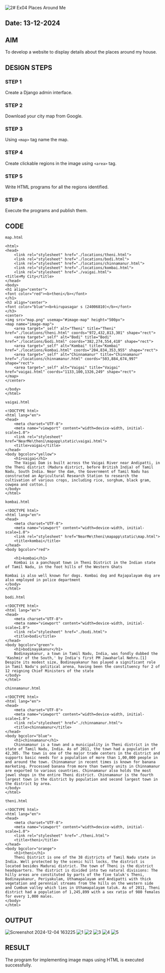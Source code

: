 ![2](https://github.com/user-attachments/assets/ef7ebb5c-3633-48a8-8677-ad286978476a)# Ex04 Places Around Me
## Date: 13-12-2024

## AIM
To develop a website to display details about the places around my house.

## DESIGN STEPS

### STEP 1
Create a Django admin interface.

### STEP 2
Download your city map from Google.

### STEP 3
Using ```<map>``` tag name the map.

### STEP 4
Create clickable regions in the image using ```<area>``` tag.

### STEP 5
Write HTML programs for all the regions identified.

### STEP 6
Execute the programs and publish them.

## CODE
```
map.html

<html>
<head>
    <link rel="stylesheet" href="./locations/theni.html">
    <link rel="stylesheet" href="./locations/bodi.html">
    <link rel="stylesheet" href="./locations/chinnamanur.html">
    <link rel="stylesheet" href="./locations/kombai.html">
    <link rel="stylesheet" href="./vaigai.html">
<title>My City</title>
</head>
<body>
<h1 align="center">
<font color="red"><b>theni</b></font>
</h1>
<h3 align="center">
<font color="blue"><b>kirupasagar s (24006810)</b></font>
</h3>
<center>
<img src="map.png" usemap="#image-map" height="500px"> 
<map name="image-map">
    <area target="_self" alt="Theni" title="Theni" href="./locations/theni.html" coords="972,432,813,301" shape="rect">
    <area target="_self" alt="Bodi" title="Bodi" href="./locations/bodi.html" coords="382,274,554,410" shape="rect">
    <area target="_self" alt="Kombai" title="Kombai" href="./locations/kombai.html" coords="204,834,353,955" shape="rect">
    <area target="_self" alt="Chinnamanur" title="Chinnamanur" href="./locations/chinnamanur.html" coords="503,884,674,997" shape="rect">
    <area target="_self" alt="Vaigai" title="Vaigai" href="vaigai.html" coords="1133,100,1326,249" shape="rect">
</map>
</center>

</body>
</html>

vaigai.html

<!DOCTYPE html>
<html lang="en">
<head>
    <meta charset="UTF-8">
    <meta name="viewport" content="width=device-width, initial-scale=1.0">
    <link rel="stylesheet" href="NearMe\theni\mapapp\static\vaigai.html">
    <title>vaigai</title>
</head>
<body bgcolor="yellow">
    <h1>vaigai</h1>
    The Vaigai Dam is built across the Vaigai River near Andipatti, in the Theni district (Madura district, before British India) of Tamil Nadu, South India. Near the dam, the Government of Tamil Nadu has constructed an Agricultural Research Station to research the cultivation of various crops, including rice, sorghum, black gram, cowpea and cotton.[
</body>
</html>

kombai.html

<!DOCTYPE html>
<html lang="en">
<head>
    <meta charset="UTF-8">
    <meta name="viewport" content="width=device-width, initial-scale=1.0">
    <link rel="stylesheet" href="NearMe\theni\mapapp\static\map.html">
    <title>kombai</title>
</head>
<body bgcolor="red">

    <h1>kombai</h1>
    Kombai is a panchayat town in Theni District in the Indian state of Tamil Nadu, in the foot hills of the Western Ghats

Kombai is also well known for dogs. Kombai dog and Rajapalayam dog are also employed in police department
</body>
</html>

bodi.html

<!DOCTYPE html>
<html lang="en">
<head>
    <meta charset="UTF-8">
    <meta name="viewport" content="width=device-width, initial-scale=1.0">
    <link rel="stylesheet" href="./bodi.html">
    <title>bodi</title>
</head>
<body bgcolor="green">
    <h1>bodinayakanur</h1>
    Bodinayakanur, a town in Tamil Nadu, India, was fondly dubbed the 'Kashmir of the South,' by India's first PM Jawaharlal Nehru.[1] Despite its modest size, Bodinayakanur has played a significant role in Tamil Nadu's political arena, having been the constituency for 2 of 12 reigning Chief Ministers of the state
</body>
</html>

chinnamanur.html

<!DOCTYPE html>
<html lang="en">
<head>
    <meta charset="UTF-8">
    <meta name="viewport" content="width=device-width, initial-scale=1.0">
    <link rel="stylesheet" href="./chinnamanur.html">
    <title>chinnamanur</title>
</head>
<body bgcolor="blue">
    <h1>chinnamanur</h1>
    Chinnamanur is a town and a municipality in Theni district in the state of Tamil Nadu, India. As of 2011, the town had a population of 42,305. The town is one of the major trade centers in the district and supports basic needs for a population of more than 1,00,000 people in and around the town. Chinnamanur in recent times is known for banana marketing. Processed banana from more than twenty units in Chinnamanur are exported to various countries. Chinnamanur also holds the most jewel shops in the entire Theni district. Chinnamanur is the fourth largest town in the district by population and second largest town in the district by area.
</body>
</html>

theni.html

<!DOCTYPE html>
<html lang="en">
<head>
    <meta charset="UTF-8">
    <meta name="viewport" content="width=device-width, initial-scale=1.0">
    <link rel="stylesheet" href="./theni.html">
    <title>theni</title>
</head>
<body bgcolor="orange">
    <h1>theni</h1>
    Theni District is one of the 38 districts of Tamil Nadu state in India. Well protected by the scenic hill locks, the district is located besides Madurai district. The town of Theni is the district headquarters. The district is divided into two natural divisions: The hilly areas are constituted by parts of the five taluk's Theni, Bodinayakanur, Periyakulam, Uthamapalayam and Andipatti with thick vegetation and perennial streams from the hills on the western side and Cumbum valley which lies in Uthamapalayam taluk. As of 2011, Theni district had a population of 1,245,899 with a sex ratio of 980 females for every 1,000 males.
</body>
</html>
```

## OUTPUT

![Screenshot 2024-12-04 163225](https://github.com/user-attachments/assets/6b001431-676f-4743-b631-14c6eca10678)
![1](https://github.com/user-attachments/assets/a0358a14-94aa-43ca-a144-660d4221a939)
![2](https://github.com/user-attachments/assets/ac81c8e5-4c5d-4f67-8140-f3b2e0dff899)
![3](https://github.com/user-attachments/assets/01ecf53e-b6ca-43ca-bd6e-44cf6a08d91f)
![4](https://github.com/user-attachments/assets/0b285899-f5e6-441d-a2d8-639ea694efbe)
![5](https://github.com/user-attachments/assets/69c3b7bd-63f3-41ed-a03a-cffe86d68409)


## RESULT
The program for implementing image maps using HTML is executed successfully.
